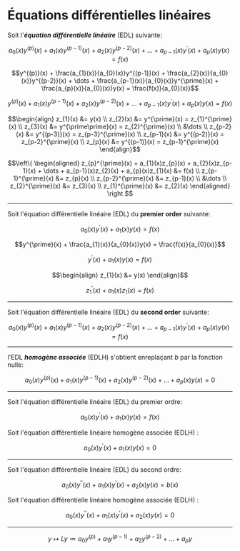 # Équations différentielles linéaires

Soit l'***équation différentielle linéaire*** (EDL) suivante:

```math
a_{0}(x)y^{(p)}(x) + a_{1}(x)y^{(p-1)}(x) + a_{2}(x)y^{(p-2)}(x) + \dots + a_{p-1}(x)y^{\prime}(x) + a_{p}(x)y(x) = f(x)
```

```math
y^{(p)}(x) + \frac{a_{1}(x)}{a_{0}(x)}y^{(p-1)}(x) + \frac{a_{2}(x)}{a_{0}(x)}y^{(p-2)}(x) + \dots + \frac{a_{p-1}(x)}{a_{0}(x)}y^{\prime}(x) + \frac{a_{p}(x)}{a_{0}(x)}y(x) = \frac{f(x)}{a_{0}(x)}
```

```math
y^{(p)}(x) + a_{1}(x)y^{(p-1)}(x) + a_{2}(x)y^{(p-2)}(x) + \dots + a_{p-1}(x)y^{\prime}(x) + a_{p}(x)y(x) = f(x)
```

```math
\begin{align}
z_{1}(x) &= y(x) \\
z_{2}(x) &= y^{\prime}(x) = z_{1}^{\prime}(x) \\
z_{3}(x) &= y^{\prime\prime}(x) = z_{2}^{\prime}(x) \\
&\dots \\
z_{p-2}(x) &= y^{(p-3)}(x) = z_{p-3}^{\prime}(x) \\
z_{p-1}(x) &= y^{(p-2)}(x) = z_{p-2}^{\prime}(x) \\
z_{p}(x) &= y^{(p-1)}(x) = z_{p-1}^{\prime}(x)
\end{align}
```

```math
\left\{ \begin{aligned} 
  z_{p}^{\prime}(x) + a_{1}(x)z_{p}(x) + a_{2}(x)z_{p-1}(x) + \dots + a_{p-1}(x)z_{2}(x) + a_{p}(x)z_{1}(x) &= f(x) \\
  z_{p-1}^{\prime}(x) &= z_{p}(x) \\
  z_{p-2}^{\prime}(x) &= z_{p-1}(x) \\
  &\dots \\
  z_{2}^{\prime}(x) &= z_{3}(x) \\
  z_{1}^{\prime}(x) &= z_{2}(x)
\end{aligned} \right.
```

---

Soit l'équation différentielle linéaire (EDL) du **premier order** suivante:

```math
a_{0}(x)y^{\prime}(x) + a_{1}(x)y(x) = f(x)
```

```math
y^{\prime}(x) + \frac{a_{1}(x)}{a_{0}(x)}y(x) = \frac{f(x)}{a_{0}(x)}
```

```math
y^{\prime}(x) + a_{1}(x)y(x) = f(x)
```

```math
\begin{align}
z_{1}(x) &= y(x)
\end{align}
```

```math
z_{1}^{\prime}(x) + a_{1}(x)z_{1}(x) = f(x)
```

---

Soit l'équation différentielle linéaire (EDL) du **second order** suivante:

```math
a_{0}(x)y^{(p)}(x) + a_{1}(x)y^{(p-1)}(x) + a_{2}(x)y^{(p-2)}(x) + \dots + a_{p-1}(x)y^{\prime}(x) + a_{p}(x)y(x) = f(x)
```

---

l'EDL ***homogène associée*** (EDLH) s'obtient  enreplaçant $b$ par la fonction nulle:

```math
a_{0}(x)y^{(p)}(x) + a_{1}(x)y^{(p-1)}(x) + a_{2}(x)y^{(p-2)}(x) + \dots + a_{p}(x)y(x) = 0
```

---

Soit l'équation différentielle linéaire (EDL) du premier ordre:

```math
a_{0}(x)y^{\prime}(x) + a_{1}(x)y(x) = f(x)
```

Soit l'équation différentielle linéaire homogène associée (EDLH) :

```math
a_{0}(x)y^{\prime}(x) + a_{1}(x)y(x) = 0
```

---

Soit l'équation différentielle linéaire (EDL) du second ordre:

```math
a_{0}(x)y^{\prime\prime}(x) + a_{1}(x)y^{\prime}(x) + a_{2}(x)y(x) = b(x)
```

Soit l'équation différentielle linéaire homogène associée (EDLH) :

```math
a_{0}(x)y^{\prime\prime}(x) + a_{1}(x)y^{\prime}(x) + a_{2}(x)y(x) = 0
```

---

```math
y \mapsto Ly \coloneqq a_{0}y^{(p)} + a_{1}y^{(p-1)} + a_{2}y^{(p-2)} + \dots + a_{p}y
```
